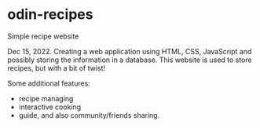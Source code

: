 # odin-recipes

Simple recipe website

Dec 15, 2022. Creating a web application using HTML, CSS, JavaScript
and possibly storing the information in a database. This website is
used to store recipes, but with a bit of twist! 

Some additional features:
 - recipe managing 
 - interactive cooking
 - guide, and also community/friends sharing.
